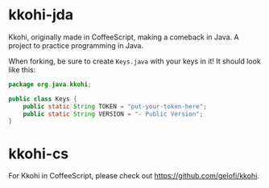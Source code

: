 # kkohi-jda
Kkohi, originally made in CoffeeScript, making a comeback in Java. A project to practice programming in Java.

When forking, be sure to create `Keys.java` with your keys in it! It should look like this:
```java
package org.java.kkohi;

public class Keys {
    public static String TOKEN = "put-your-token-here";
    public static String VERSION = "- Public Version";
}
```


# kkohi-cs
For Kkohi in CoffeeScript, please check out https://github.com/gelofi/kkohi.